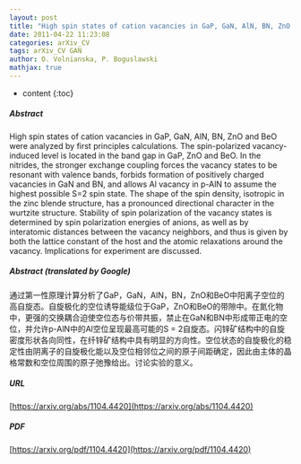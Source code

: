 ```yaml
---
layout: post
title: "High spin states of cation vacancies in GaP, GaN, AlN, BN, ZnO and BeO: A first principles study"
date: 2011-04-22 11:23:08
categories: arXiv_CV
tags: arXiv_CV GAN
author: O. Volnianska, P. Boguslawski
mathjax: true
---
```


* content
{:toc}

##### Abstract
High spin states of cation vacancies in GaP, GaN, AlN, BN, ZnO and BeO were analyzed by first principles calculations. The spin-polarized vacancy-induced level is located in the band gap in GaP, ZnO and BeO. In the nitrides, the stronger exchange coupling forces the vacancy states to be resonant with valence bands, forbids formation of positively charged vacancies in GaN and BN, and allows Al vacancy in p-AlN to assume the highest possible S=2 spin state. The shape of the spin density, isotropic in the zinc blende structure, has a pronounced directional character in the wurtzite structure. Stability of spin polarization of the vacancy states is determined by spin polarization energies of anions, as well as by interatomic distances between the vacancy neighbors, and thus is given by both the lattice constant of the host and the atomic relaxations around the vacancy. Implications for experiment are discussed.

##### Abstract (translated by Google)
通过第一性原理计算分析了GaP，GaN，AlN，BN，ZnO和BeO中阳离子空位的高自旋态。自旋极化的空位诱导能级位于GaP，ZnO和BeO的带隙中。在氮化物中，更强的交换耦合迫使空位态与价带共振，禁止在GaN和BN中形成带正电的空位，并允许p-AlN中的Al空位呈现最高可能的S = 2自旋态。闪锌矿结构中的自旋密度形状各向同性，在纤锌矿结构中具有明显的方向性。空位状态的自旋极化的稳定性由阴离子的​​自旋极化能以及空位相邻位之间的原子间距确定，因此由主体的晶格常数和空位周围的原子弛豫给出。讨论实验的意义。

##### URL
[https://arxiv.org/abs/1104.4420](https://arxiv.org/abs/1104.4420)

##### PDF
[https://arxiv.org/pdf/1104.4420](https://arxiv.org/pdf/1104.4420)

